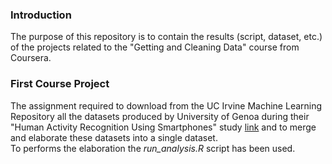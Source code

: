 ### Introduction

The purpose of this repository is to contain the results (script, dataset, 
etc.) of the projects related to the "Getting and Cleaning Data" course
from Coursera.

### First Course Project

The assignment required to download from the UC Irvine Machine Learning 
Repository all the datasets produced by University of Genoa during their
"Human Activity Recognition Using Smartphones" study 
[link](http://archive.ics.uci.edu/ml/datasets/Human+Activity+Recognition+Using+Smartphones)
and to merge and elaborate these datasets into a single dataset.  
To performs the elaboration the *run_analysis.R* script has been used.